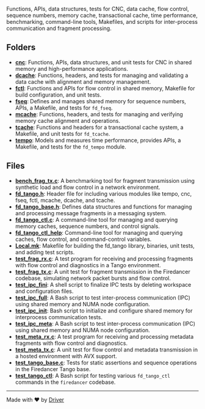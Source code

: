 <!--------------------------------------------------------------------------------->
<!-- IMPORTANT: This file is auto-generated by Driver (https://driver.ai). -------->
<!-- Manual edits may be overwritten on future commits. --------------------------->
<!--------------------------------------------------------------------------------->

Functions, APIs, data structures, tests for CNC, data cache, flow control, sequence numbers, memory cache, transactional cache, time performance, benchmarking, command-line tools, Makefiles, and scripts for inter-process communication and fragment processing.

## Folders
- **[cnc](cnc/README.md)**: Functions, APIs, data structures, and unit tests for CNC in shared memory and high-performance applications.
- **[dcache](dcache/README.md)**: Functions, headers, and tests for managing and validating a data cache with alignment and memory management.
- **[fctl](fctl/README.md)**: Functions and APIs for flow control in shared memory, Makefile for build configuration, and unit tests.
- **[fseq](fseq/README.md)**: Defines and manages shared memory for sequence numbers, APIs, a Makefile, and tests for `fd_fseq`.
- **[mcache](mcache/README.md)**: Functions, headers, and tests for managing and verifying memory cache alignment and operations.
- **[tcache](tcache/README.md)**: Functions and headers for a transactional cache system, a Makefile, and unit tests for `fd_tcache`.
- **[tempo](tempo/README.md)**: Models and measures time performance, provides APIs, a Makefile, and tests for the `fd_tempo` module.

## Files
- **[bench_frag_tx.c](bench_frag_tx.c.md)**: A benchmarking tool for fragment transmission using synthetic load and flow control in a network environment.
- **[fd_tango.h](fd_tango.h.md)**: Header file for including various modules like tempo, cnc, fseq, fctl, mcache, dcache, and tcache.
- **[fd_tango_base.h](fd_tango_base.h.md)**: Defines data structures and functions for managing and processing message fragments in a messaging system.
- **[fd_tango_ctl.c](fd_tango_ctl.c.md)**: A command-line tool for managing and querying memory caches, sequence numbers, and control signals.
- **[fd_tango_ctl_help](fd_tango_ctl_help.md)**: Command-line tool for managing and querying caches, flow control, and command-control variables.
- **[Local.mk](Local.mk.md)**: Makefile for building the fd_tango library, binaries, unit tests, and adding test scripts.
- **[test_frag_rx.c](test_frag_rx.c.md)**: A test program for receiving and processing fragments with flow control and diagnostics in a Tango environment.
- **[test_frag_tx.c](test_frag_tx.c.md)**: A unit test for fragment transmission in the Firedancer codebase, simulating network packet bursts and flow control.
- **[test_ipc_fini](test_ipc_fini.md)**: A shell script to finalize IPC tests by deleting workspace and configuration files.
- **[test_ipc_full](test_ipc_full.md)**: A Bash script to test inter-process communication (IPC) using shared memory and NUMA node configuration.
- **[test_ipc_init](test_ipc_init.md)**: Bash script to initialize and configure shared memory for interprocess communication tests.
- **[test_ipc_meta](test_ipc_meta.md)**: A Bash script to test inter-process communication (IPC) using shared memory and NUMA node configuration.
- **[test_meta_rx.c](test_meta_rx.c.md)**: A test program for receiving and processing metadata fragments with flow control and diagnostics.
- **[test_meta_tx.c](test_meta_tx.c.md)**: A unit test for flow control and metadata transmission in a hosted environment with AVX support.
- **[test_tango_base.c](test_tango_base.c.md)**: Tests for static assertions and sequence operations in the Firedancer Tango base.
- **[test_tango_ctl](test_tango_ctl.md)**: A Bash script for testing various `fd_tango_ctl` commands in the `firedancer` codebase.

---
Made with ❤️ by [Driver](https://www.driver.ai/)